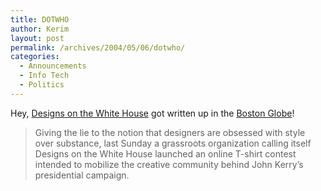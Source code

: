 ```yaml
---
title: DOTWHO
author: Kerim
layout: post
permalink: /archives/2004/05/06/dotwho/
categories:
  - Announcements
  - Info Tech
  - Politics
---
```

Hey, <a href="http://designsonthewhitehouse.com" onclick="_gaq.push(['_trackEvent', 'outbound-article', 'http://designsonthewhitehouse.com', 'Designs on the White House']);" >Designs on the White House</a> got written up in the <a href="http://designsonthewhitehouse.com/mt/archives/000030.php" onclick="_gaq.push(['_trackEvent', 'outbound-article', 'http://designsonthewhitehouse.com/mt/archives/000030.php', 'Boston Globe']);" >Boston Globe</a>!

> Giving the lie to the notion that designers are obsessed with style over substance, last Sunday a grassroots organization calling itself Designs on the White House launched an online T-shirt contest intended to mobilize the creative community behind John Kerry&#8217;s presidential campaign.

